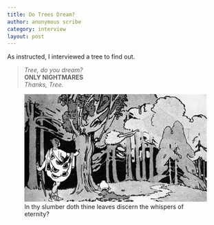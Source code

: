 ```yaml
---
title: Do Trees Dream?
author: anonymous scribe
category: interview
layout: post
---
```

As instructed, I interviewed a tree to find out.

>*Tree, do you dream?*  
>**ONLY NIGHTMARES**  
>*Thanks, Tree.*  
<figure>
  <img alt="Scribe speaking to tree" src="/assets/images/dreamtree.gif">
  <figcaption>In thy slumber doth thine leaves discern the whispers of eternity?</figcaption>
</figure>

